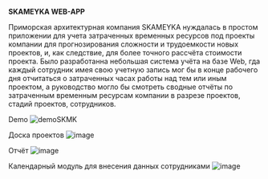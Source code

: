 **SKAMEYKA WEB-APP**

Приморская архитектурная компания SKAMEYKA нуждалась в простом приложении для учета затраченных временных ресурсов под проекты компании для прогнозирования сложности и трудоемкости новых проектов, и, как следствие, для более точного рассчёта стоимости проекта.
Было разработанна небольшая система учёта на базе Web, гда каждый сотрудник имея свою учетную запись мог бы в конце рабочего дня отчитаться о затраченных часах работы над тем или иным проектом, а руководство могло бы смотреть сводные отчёты по затраченным временным ресурсам компании в разрезе проектов, стадий проектов, сотрудников.   

Demo
![demoSKMK](https://github.com/artyom9912/SKAMEYKA/assets/56378632/2640457c-65e1-4dcd-9813-1d7ba7859b4b)


Доска проектов
![image](https://github.com/artyom9912/NEDVIZH/assets/56378632/8499ee41-daf6-4065-9c80-0e9b198b194f)

Отчёт
![image](https://github.com/artyom9912/NEDVIZH/assets/56378632/f05d2146-cec4-4816-a78c-73570ade136f)

Календарный модуль для внесения данных сотрудниками
![image](https://github.com/artyom9912/NEDVIZH/assets/56378632/10ccbfaf-c306-4d97-a09c-ad42ec318964)
